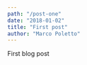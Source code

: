 ```yaml
---
path: "/post-one"
date: "2018-01-02"
title: "First post"
author: "Marco Poletto"
---
```


First blog post 